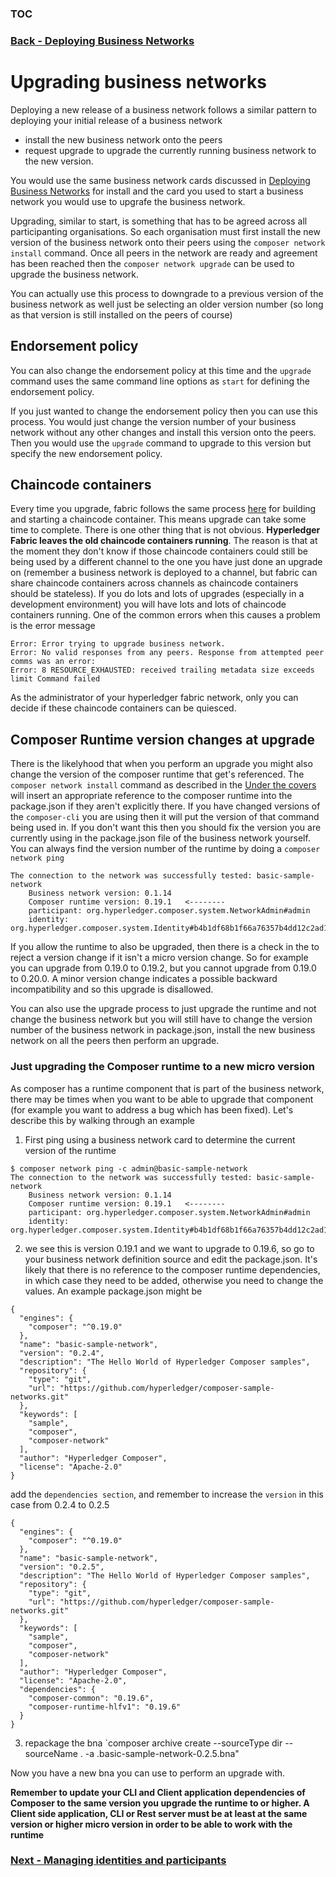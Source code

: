 ### [TOC](./TOC.md)

### [Back - Deploying Business Networks](./deploy.md)


# Upgrading business networks
Deploying a new release of a business network follows a similar pattern to deploying your initial release of a business network

- install the new business network onto the peers
- request upgrade to upgrade the currently running business network to the new version.

You would use the same business network cards discussed in [Deploying Business Networks](./deploy.md) for install and the card you used to start a business network you would use to upgrafe the business network.

Upgrading, similar to start, is something that has to be agreed across all participanting organisations. So each organisation must first install the new version of the business network onto their peers using the `composer network install` command. Once all peers in the network are ready and agreement has been reached then the `composer network upgrade` can be used to upgrade the business network. 

You can actually use this process to downgrade to a previous version of the business network as well just be selecting an older version number (so long as that version is still installed on the peers of course)

## Endorsement policy
You can also change the endorsement policy at this time and the `upgrade` command uses the same command line options as `start` for defining the endorsement policy.

If you just wanted to change the endorsement policy then you can use this process. You would just change the version number of your business network without any other changes and install this version onto the peers. Then you would use the `upgrade` command to upgrade to this version but specify the new endorsement policy.

## Chaincode containers
Every time you upgrade, fabric follows the same process [here](./deploy.md#fabric-1.1-node.js-chaincode) for building and starting a chaincode container. This means upgrade can take some time to complete. There is one other thing that is not obvious. **Hyperledger Fabric leaves the old chaincode containers running**. The reason is that at the moment they don't know if those chaincode containers could still be being used by a different channel to the one you have just done an upgrade on (remember a business network is deployed to a channel, but fabric can share chaincode containers across channels as chaincode containers should be stateless). 
If you do lots and lots of upgrades (especially in a development environment) you will have lots and lots of chaincode containers running. One of the common errors when this causes a problem is the error message

```
Error: Error trying to upgrade business network. 
Error: No valid responses from any peers. Response from attempted peer comms was an error: 
Error: 8 RESOURCE_EXHAUSTED: received trailing metadata size exceeds limit Command failed
```

As the administrator of your hyperledger fabric network, only you can decide if these chaincode containers can be quiesced.

## Composer Runtime version changes at upgrade
There is the likelyhood that when you perform an upgrade you might also change the version of the composer runtime that get's referenced. The `composer network install` command as described in the [Under the covers](./deploy.md#under-the-covers) will insert an appropriate reference to the composer runtime into the package.json if they aren't explicitly there. If you have changed versions of the `composer-cli` you are using then it will put the version of that command being used in. If you don't want this then you should fix the version you are currently using in the package.json file of the business network yourself. You can always find the version number of the runtime by doing a `composer network ping`

```
The connection to the network was successfully tested: basic-sample-network
	Business network version: 0.1.14
	Composer runtime version: 0.19.1   <--------
	participant: org.hyperledger.composer.system.NetworkAdmin#admin
	identity: org.hyperledger.composer.system.Identity#b4b1df68b1f66a76357b4dd12c2ad1c49770cb4c553d94e36cbc1e08713ac9ef
```

If you allow the runtime to also be upgraded, then there is a check in the to reject a version change if it isn't a micro version change. So for example you can upgrade from 0.19.0 to 0.19.2, but you cannot upgrade from 0.19.0 to 0.20.0. A minor version change indicates a possible backward incompatibility and so this upgrade is disallowed.

You can also use the upgrade process to just upgrade the runtime and not change the business network but you will still have to change the version number of the business network in package.json, install the new business network on all the peers then perform an upgrade.

### Just upgrading the Composer runtime to a new micro version
As composer has a runtime component that is part of the business network, there may be times when you want to be able to upgrade that component (for example you want to address a bug which has been fixed). Let's describe this by walking through an example

1. First ping using a business network card to determine the current version of the runtime

```
$ composer network ping -c admin@basic-sample-network
The connection to the network was successfully tested: basic-sample-network
	Business network version: 0.1.14
	Composer runtime version: 0.19.1   <--------
	participant: org.hyperledger.composer.system.NetworkAdmin#admin
	identity: org.hyperledger.composer.system.Identity#b4b1df68b1f66a76357b4dd12c2ad1c49770cb4c553d94e36cbc1e08713ac9ef
```

2. we see this is version 0.19.1 and we want to upgrade to 0.19.6, so go to your business network definition source and edit the package.json. It's likely that there is no reference to the composer runtime dependencies, in which case they need to be added, otherwise you need to change the values. An example package.json might be

```
{
  "engines": {
    "composer": "^0.19.0"
  },
  "name": "basic-sample-network",
  "version": "0.2.4",
  "description": "The Hello World of Hyperledger Composer samples",
  "repository": {
    "type": "git",
    "url": "https://github.com/hyperledger/composer-sample-networks.git"
  },
  "keywords": [
    "sample",
    "composer",
    "composer-network"
  ],
  "author": "Hyperledger Composer",
  "license": "Apache-2.0"
}
```
add the `dependencies section`, and remember to increase the `version` in this case from 0.2.4 to 0.2.5

```
{
  "engines": {
    "composer": "^0.19.0"
  },
  "name": "basic-sample-network",
  "version": "0.2.5",
  "description": "The Hello World of Hyperledger Composer samples",
  "repository": {
    "type": "git",
    "url": "https://github.com/hyperledger/composer-sample-networks.git"
  },
  "keywords": [
    "sample",
    "composer",
    "composer-network"
  ],
  "author": "Hyperledger Composer",
  "license": "Apache-2.0",
  "dependencies": {
    "composer-common": "0.19.6",
    "composer-runtime-hlfv1": "0.19.6"
  }
}
```

3. repackage the bna `composer archive create --sourceType dir --sourceName . -a .basic-sample-network-0.2.5.bna"

Now you have a new bna you can use to perform an upgrade with.

**Remember to update your CLI and Client application dependencies of Composer to the same version you upgrade the runtime to or higher. A Client side application, CLI or Rest server must be at least at the same version or higher micro version in order to be able to work with the runtime**


### [Next - Managing identities and participants](./managingids.md)
